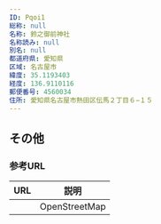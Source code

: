 ```yaml
---
ID: Pqoi1
総称: null
名称: 鈴之御前神社
名称読み: null
別名: null
都道府県: 愛知県
区域: 名古屋市
緯度: 35.1193403
経度: 136.9110116
郵便番号: 4560034
住所: 愛知県名古屋市熱田区伝馬２丁目６−１５
---
```


## その他

### 参考URL

| URL | 説明          |
| --- | ------------- |
|     | OpenStreetMap |
